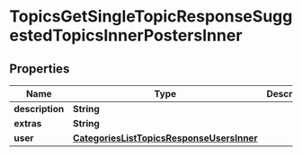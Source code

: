 

# TopicsGetSingleTopicResponseSuggestedTopicsInnerPostersInner


## Properties

| Name | Type | Description | Notes |
|------------ | ------------- | ------------- | -------------|
|**description** | **String** |  |  |
|**extras** | **String** |  |  |
|**user** | [**CategoriesListTopicsResponseUsersInner**](CategoriesListTopicsResponseUsersInner.md) |  |  |




